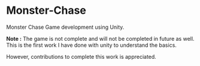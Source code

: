 # Monster-Chase

Monster Chase Game development using Unity.

**Note :** The game is not complete and will not be completed in future as well. <br>
This is the first work I have done with unity to understand the basics.

However, contributions to complete this work is appreciated.